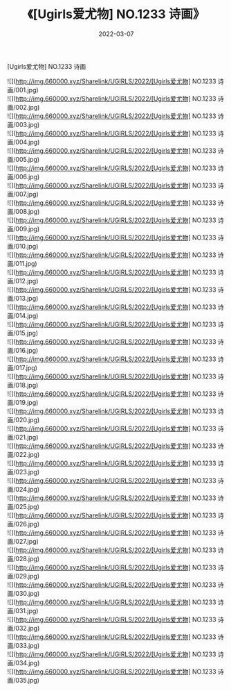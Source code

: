 ﻿---
layout: post
title:  《[Ugirls爱尤物] NO.1233 诗画》
date:   2022-03-07
img: http://img.660000.xyz/Sharelink/UGIRLS/2022/[Ugirls爱尤物] NO.1233 诗画/000.jpg
categories: [美女, 清纯, 唯美]
---

[Ugirls爱尤物] NO.1233 诗画

 ![](http://img.660000.xyz/Sharelink/UGIRLS/2022/[Ugirls爱尤物] NO.1233 诗画/001.jpg) <br>![](http://img.660000.xyz/Sharelink/UGIRLS/2022/[Ugirls爱尤物] NO.1233 诗画/002.jpg) <br>![](http://img.660000.xyz/Sharelink/UGIRLS/2022/[Ugirls爱尤物] NO.1233 诗画/003.jpg) <br>![](http://img.660000.xyz/Sharelink/UGIRLS/2022/[Ugirls爱尤物] NO.1233 诗画/004.jpg) <br>![](http://img.660000.xyz/Sharelink/UGIRLS/2022/[Ugirls爱尤物] NO.1233 诗画/005.jpg) <br>![](http://img.660000.xyz/Sharelink/UGIRLS/2022/[Ugirls爱尤物] NO.1233 诗画/006.jpg) <br>![](http://img.660000.xyz/Sharelink/UGIRLS/2022/[Ugirls爱尤物] NO.1233 诗画/007.jpg) <br>![](http://img.660000.xyz/Sharelink/UGIRLS/2022/[Ugirls爱尤物] NO.1233 诗画/008.jpg) <br>![](http://img.660000.xyz/Sharelink/UGIRLS/2022/[Ugirls爱尤物] NO.1233 诗画/009.jpg) <br>![](http://img.660000.xyz/Sharelink/UGIRLS/2022/[Ugirls爱尤物] NO.1233 诗画/010.jpg) <br>![](http://img.660000.xyz/Sharelink/UGIRLS/2022/[Ugirls爱尤物] NO.1233 诗画/011.jpg) <br>![](http://img.660000.xyz/Sharelink/UGIRLS/2022/[Ugirls爱尤物] NO.1233 诗画/012.jpg) <br>![](http://img.660000.xyz/Sharelink/UGIRLS/2022/[Ugirls爱尤物] NO.1233 诗画/013.jpg) <br>![](http://img.660000.xyz/Sharelink/UGIRLS/2022/[Ugirls爱尤物] NO.1233 诗画/014.jpg) <br>![](http://img.660000.xyz/Sharelink/UGIRLS/2022/[Ugirls爱尤物] NO.1233 诗画/015.jpg) <br>![](http://img.660000.xyz/Sharelink/UGIRLS/2022/[Ugirls爱尤物] NO.1233 诗画/016.jpg) <br>![](http://img.660000.xyz/Sharelink/UGIRLS/2022/[Ugirls爱尤物] NO.1233 诗画/017.jpg) <br>![](http://img.660000.xyz/Sharelink/UGIRLS/2022/[Ugirls爱尤物] NO.1233 诗画/018.jpg) <br>![](http://img.660000.xyz/Sharelink/UGIRLS/2022/[Ugirls爱尤物] NO.1233 诗画/019.jpg) <br>![](http://img.660000.xyz/Sharelink/UGIRLS/2022/[Ugirls爱尤物] NO.1233 诗画/020.jpg) <br>![](http://img.660000.xyz/Sharelink/UGIRLS/2022/[Ugirls爱尤物] NO.1233 诗画/021.jpg) <br>![](http://img.660000.xyz/Sharelink/UGIRLS/2022/[Ugirls爱尤物] NO.1233 诗画/022.jpg) <br>![](http://img.660000.xyz/Sharelink/UGIRLS/2022/[Ugirls爱尤物] NO.1233 诗画/023.jpg) <br>![](http://img.660000.xyz/Sharelink/UGIRLS/2022/[Ugirls爱尤物] NO.1233 诗画/024.jpg) <br>![](http://img.660000.xyz/Sharelink/UGIRLS/2022/[Ugirls爱尤物] NO.1233 诗画/025.jpg) <br>![](http://img.660000.xyz/Sharelink/UGIRLS/2022/[Ugirls爱尤物] NO.1233 诗画/026.jpg) <br>![](http://img.660000.xyz/Sharelink/UGIRLS/2022/[Ugirls爱尤物] NO.1233 诗画/027.jpg) <br>![](http://img.660000.xyz/Sharelink/UGIRLS/2022/[Ugirls爱尤物] NO.1233 诗画/028.jpg) <br>![](http://img.660000.xyz/Sharelink/UGIRLS/2022/[Ugirls爱尤物] NO.1233 诗画/029.jpg) <br>![](http://img.660000.xyz/Sharelink/UGIRLS/2022/[Ugirls爱尤物] NO.1233 诗画/030.jpg) <br>![](http://img.660000.xyz/Sharelink/UGIRLS/2022/[Ugirls爱尤物] NO.1233 诗画/031.jpg) <br>![](http://img.660000.xyz/Sharelink/UGIRLS/2022/[Ugirls爱尤物] NO.1233 诗画/032.jpg) <br>![](http://img.660000.xyz/Sharelink/UGIRLS/2022/[Ugirls爱尤物] NO.1233 诗画/033.jpg) <br>![](http://img.660000.xyz/Sharelink/UGIRLS/2022/[Ugirls爱尤物] NO.1233 诗画/034.jpg) <br>![](http://img.660000.xyz/Sharelink/UGIRLS/2022/[Ugirls爱尤物] NO.1233 诗画/035.jpg) <br>
